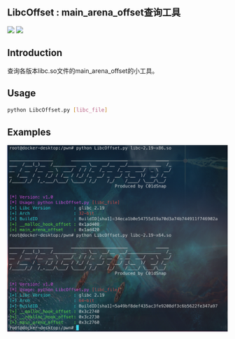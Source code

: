 ## LibcOffset : main_arena_offset查询工具

![](https://img.shields.io/badge/Python-2-blue)
![](https://img.shields.io/github/license/Coldwave96/LibcOffset)

## Introduction

查询各版本libc.so文件的main_arena_offset的小工具。

## Usage

```bash
python LibcOffset.py [libc_file]
```

## Examples

![](/Examples.png)
